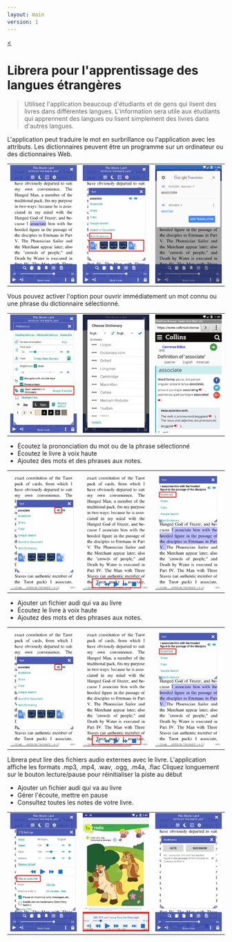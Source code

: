 ```yaml
---
layout: main
version: 1
---
```

[<](/wiki/faq/fr)

# Librera pour l'apprentissage des langues étrangères

> Utilisez l'application beaucoup d'étudiants et de gens qui lisent des livres dans différentes langues.
L'information sera utile aux étudiants qui apprennent des langues ou lisent simplement des livres dans d'autres langues.

L'application peut traduire le mot en surbrillance ou l'application avec les attributs.
Les dictionnaires peuvent être un programme sur un ordinateur ou des dictionnaires Web.

||||
|-|-|-|
|![](1.png)|![](2.png)|![](3.png)|


Vous pouvez activer l'option pour ouvrir immédiatement un mot connu ou une phrase du dictionnaire sélectionné.

||||
|-|-|-|
|![](4.png)|![](5.png)|![](6.png)|


* Écoutez la prononciation du mot ou de la phrase sélectionné
* Écoutez le livre à voix haute
* Ajoutez des mots et des phrases aux notes.

||||
|-|-|-|
|![](7.png)|![](8.png)|![](9.png)|


* Ajouter un fichier audi qui va au livre
* Écoutez le livre à voix haute
* Ajoutez des mots et des phrases aux notes.

||||
|-|-|-|
|![](7.png)|![](8.png)|![](9.png)|


Librera peut lire des fichiers audio externes avec le livre.
L'application affiche les formats .mp3, .mp4, .wav, .ogg, .m4a, .flac
Cliquez longuement sur le bouton lecture/pause pour réinitialiser la piste au début

* Ajouter un fichier audi qui va au livre
* Gérer l'écoute, mettre en pause
* Consultez toutes les notes de votre livre.

||||
|-|-|-|
|![](10.png)|![](11.png)|![](12.png)|
